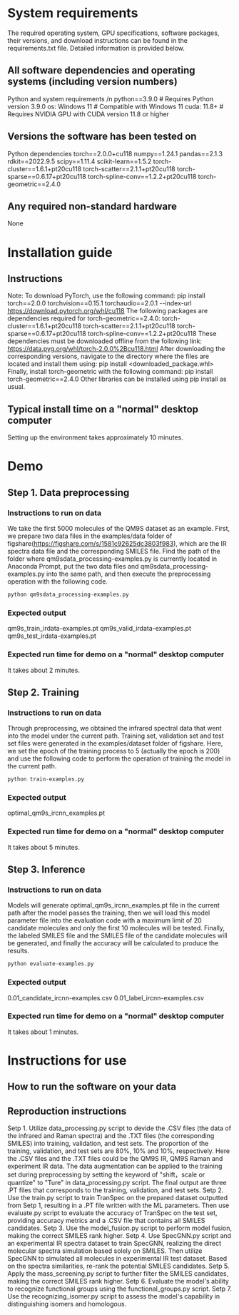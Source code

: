 # System requirements

The required operating system, GPU specifications, software packages, their versions, and download instructions can be found in the requirements.txt file.  Detailed information is provided below.

## All software dependencies and operating systems (including version numbers)

Python and system requirements /n
python==3.9.0  # Requires Python version 3.9.0
os: Windows 11  # Compatible with Windows 11
cuda: 11.8+  # Requires NVIDIA GPU with CUDA version 11.8 or higher

## Versions the software has been tested on

Python dependencies
torch==2.0.0+cu118
numpy==1.24.1
pandas==2.1.3
rdkit==2022.9.5
scipy==1.11.4
scikit-learn==1.5.2
torch-cluster==1.6.1+pt20cu118
torch-scatter==2.1.1+pt20cu118
torch-sparse==0.6.17+pt20cu118
torch-spline-conv==1.2.2+pt20cu118
torch-geometric==2.4.0

## Any required non-standard hardware

None

# Installation guide

## Instructions

Note: To download PyTorch, use the following command:
pip install torch==2.0.0 torchvision==0.15.1 torchaudio==2.0.1 --index-url https://download.pytorch.org/whl/cu118
The following packages are dependencies required for torch-geometric==2.4.0:
torch-cluster==1.6.1+pt20cu118
torch-scatter==2.1.1+pt20cu118
torch-sparse==0.6.17+pt20cu118
torch-spline-conv==1.2.2+pt20cu118
These dependencies must be downloaded offline from the following link: 
https://data.pyg.org/whl/torch-2.0.0%2Bcu118.html 
After downloading the corresponding versions, navigate to the directory where the files are located and install them using:
pip install <downloaded_package.whl>
Finally, install torch-geometric with the following command:
pip install torch-geometric==2.4.0
Other libraries can be installed using pip install as usual.

## Typical install time on a "normal" desktop computer

Setting up the environment takes approximately 10 minutes.

# Demo

## Step 1. Data preprocessing

### Instructions to run on data

We take the first 5000 molecules of the QM9S dataset as an example. First, we prepare two data files in the examples/data folder of figshare(https://figshare.com/s/1581c92625dc3803f983), which are the IR spectra data file and the corresponding SMILES file. Find the path of the folder where qm9sdata_processing-examples.py is currently located in Anaconda Prompt, put the two data files and qm9sdata_processing-examples.py into the same path, and then execute the preprocessing operation with the following code.

```python
python qm9sdata_processing-examples.py
```

### Expected output

qm9s_train_irdata-examples.pt
qm9s_valid_irdata-examples.pt
qm9s_test_irdata-examples.pt

### Expected run time for demo on a "normal" desktop computer

It takes about 2 minutes.

## Step 2. Training

### Instructions to run on data

Through preprocessing, we obtained the infrared spectral data that went into the model under the current path. Training set, validation set and test set files were generated in the examples/dataset folder of figshare. Here, we set the epoch of the training process to 5 (actually the epoch is 200) and use the following code to perform the operation of training the model in the current path.

```python
python train-examples.py
```

### Expected output

optimal_qm9s_ircnn_examples.pt

### Expected run time for demo on a "normal" desktop computer

It takes about 5 minutes.

## Step 3. Inference

### Instructions to run on data

Models will generate optimal_qm9s_ircnn_examples.pt file in the current path after the model passes the training, then we will load this model parameter file into the evaluation code with a maximum limit of 20 candidate molecules and only the first 10 molecules will be tested. Finally, the labeled SMILES file and the SMILES file of the candidate molecules will be generated, and finally the accuracy will be calculated to produce the results. 

```python
python evaluate-examples.py
```

### Expected output

0.01_candidate_ircnn-examples.csv
0.01_label_ircnn-examples.csv

### Expected run time for demo on a "normal" desktop computer

It takes about 1 minutes.

# Instructions for use

## How to run the software on your data

## Reproduction instructions

Setp 1. Utilize data_processing.py script to devide the .CSV files (the data of the infrared and Raman spectra) and the .TXT files (the corresponding SMILES) into training, validation, and test sets. The proportion of the training, validation, and test sets are 80%, 10% and 10%, respectively. Here the .CSV files and the .TXT files could be the QM9S IR, QM9S Raman and experiment IR data. The data augmentation can be applied to the training set during preprocessing by setting the keyword of "shift，scale or quantize" to "Ture" in data_processing.py script. The final output are three .PT files that corresponds to the training, validation, and test sets.
Setp 2. Use the train.py script to train TranSpec on the prepared dataset outputted from Setp 1, resulting in a .PT file written with the ML parameters. Then use evaluate.py script to evaluate the accuracy of TranSpec on the test set, providing accuracy metrics and a .CSV file that contains all SMILES candidates.
Setp 3. Use the model_fusion.py script to perform model fusion, making the correct SMILES rank higher.
Setp 4. Use SpecGNN.py script and an experimental IR spectra dataset to train SpecGNN, realizing the direct molecular spectra simulation based solely on SMILES. Then utilize SpecGNN to simulated all molecules in experimental IR test dataset. Based on the spectra similarities, re-rank the potential SMILES candidates.
Setp 5. Apply the mass_screening.py script to further filter the SMILES candidates, making the correct SMILES rank higher.
Setp 6. Evaluate the model's ability to recognize functional groups using the functional_groups.py script.
Setp 7. Use the recognizing_isomer.py script to assess the model's capability in distinguishing isomers and homologous.










